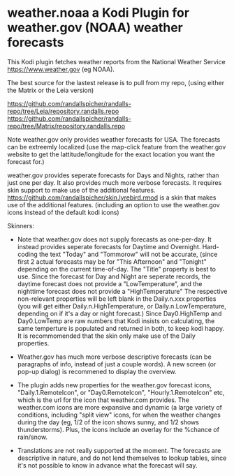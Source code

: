 # weather.noaa a Kodi Plugin for weather.gov (NOAA) weather forecasts


This Kodi plugin fetches weather reports from the National Weather Service https://www.weather.gov (eg NOAA). 

The best source for the lastest release is to pull from my repo, (using either the Matrix or the Leia version)

https://github.com/randallspicher/randalls-repo/tree/Leia/repository.randalls.repo
https://github.com/randallspicher/randalls-repo/tree/Matrix/repository.randalls.repo


Note weather.gov only provides weather forecasts for USA.  The forecasts can be extreemly localized (use the map-click feature from the weather.gov website to get the lattitude/longitude for the exact location you want the forecast for.)

weather.gov provides seperate forecasts for Days and Nights, rather than just one per day. It also provides much more verbose forecasts.  It requires skin support to make use of the additional features.
https://github.com/randallspicher/skin.lyrebird.rmod is a skin that makes use of the additional features.  (including an option to use the weather.gov icons instead of the default kodi icons)


Skinners:

* Note that weather.gov does not supply forecasts as one-per-day.  It instead provides seperate forecasts for Daytime and Overnight.  Hard-coding the text "Today" and "Tommorow" will not be accurate, (since first 2 actual forecasts may be for "This Afternoon" and "Tonight" depending on the current time-of-day.  The "Title" property is best to use.  Since the forecast for Day and Night are seperate records, the daytime forecast does not provide a "LowTemperature", and the nighttime forecast does not provide a "HighTemperature"  The respective non-relevant properties will be left blank in the Daily.n.xxx properties (you will get either Daily.n.HighTemperature, or Daily.n.LowTemperature, depending on if it's a day or night forecast.)  Since Day0.HighTemp and Day0.LowTemp are raw numbers that Kodi insists on calculating, the same temperture is populated and returned in both, to keep kodi happy.  It is recommomended that the skin only make use of the Daily properties.

* Weather.gov has much more verbose descriptive forecasts (can be paragraphs of info, instead of just a couple words).  A new screen (or pop-up dialog) is recommened to display the overview.

* The plugin adds new properties for the weather.gov forecast icons, "Daily.1.RemoteIcon", or "Day0.RemoteIcon", "Hourly.1.RemoteIcon" etc, which is the url for the icon that weather.com provides.  The weather.com icons are more expansive and dynamic (a large variety of conditions, including "split view" icons, for when the weather changes during the day (eg, 1/2 of the icon shows sunny, and 1/2 shows thunderstorms).  Plus, the icons include an overlay for the %chance of rain/snow. 

* Translations are not really supported at the moment.  The forecasts are descriptive in nature, and do not lend themselves to lookup tables, since it's not possible to know in advance what the forecast will say.  



